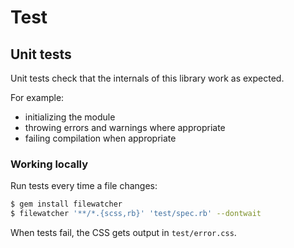 # Test

## Unit tests

Unit tests check that the internals of this library work as expected.

For example:

- initializing the module
- throwing errors and warnings where appropriate
- failing compilation when appropriate

### Working locally

Run tests every time a file changes:

```bash
$ gem install filewatcher
$ filewatcher '**/*.{scss,rb}' 'test/spec.rb' --dontwait
```

When tests fail, the CSS gets output in `test/error.css`.
